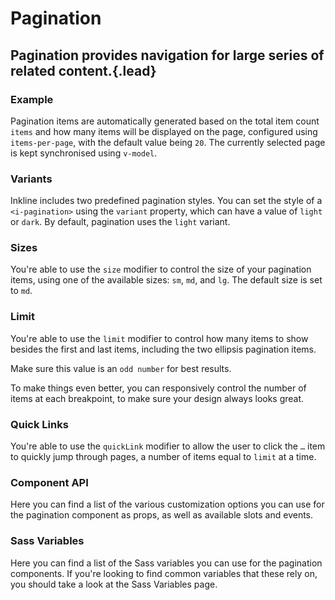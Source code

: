 # Pagination
## Pagination provides navigation for large series of related content.{.lead}

### Example
Pagination items are automatically generated based on the total item count `items` and how many items will be displayed on the page, configured using `items-per-page`, with the default value being `20`. The currently selected page is kept synchronised using `v-model`.

<i-code-preview title="Pagination Example">
<i-pagination v-model="currentPage" :items="300" :items-per-page="20"></i-pagination>
<template slot="html">

~~~html
<i-pagination v-model="currentPage" :items="300" :items-per-page="20"></i-pagination>
~~~

</template>
<template slot="js">

~~~js
export default {
  data () {
    return {
      currentPage: 1
    };
  }
}
~~~

</template>
</i-code-preview>


### Variants
Inkline includes two predefined pagination styles. You can set the style of a `<i-pagination>` using the `variant` property, which can have a value of `light` or `dark`. By default, pagination uses the `light` variant.

<i-code-preview title="Pagination Variants">
<i-pagination v-model="currentPageLight" variant="light" :items="100" :items-per-page="10" class="_margin-bottom-1"></i-pagination>
<i-pagination v-model="currentPageDark" variant="dark" :items="100" :items-per-page="10"></i-pagination>
<template slot="html">

~~~html
<i-pagination v-model="currentPage" variant="light" :items="100" :items-per-page="10"></i-pagination>
~~~
~~~html
<i-pagination v-model="currentPage" variant="dark" :items="100" :items-per-page="10"></i-pagination>
~~~

</template>
<template slot="js">

~~~js
export default {
  data () {
    return {
      currentPage: 1
    };
  }
}
~~~

</template>
</i-code-preview>

### Sizes
You're able to use the `size` modifier to control the size of your pagination items, using one of the available sizes: `sm`, `md`, and `lg`. The default size is set to `md`.

<i-code-preview title="Pagination Sizes">
<div>
<i-pagination v-model="currentPageSm" size="sm" :items="100" :items-per-page="10" class="_margin-bottom-1"></i-pagination>
<i-pagination v-model="currentPageMd" size="md" :items="100" :items-per-page="10" class="_margin-bottom-1"></i-pagination>
<i-pagination v-model="currentPageLg" size="lg" :items="100" :items-per-page="10"></i-pagination>
</div>
<template slot="html">

~~~html
<i-pagination v-model="currentPage" size="sm" :items="100" :items-per-page="10"></i-pagination>
~~~
~~~html
<i-pagination v-model="currentPage" size="md" :items="100" :items-per-page="10"></i-pagination>
~~~
~~~html
<i-pagination v-model="currentPage" size="lg" :items="100" :items-per-page="10"></i-pagination>
~~~

</template>
<template slot="js">

~~~js
export default {
  data () {
    return {
      currentPage: 1
    };
  }
}
~~~

</template>
</i-code-preview>

### Limit
You're able to use the `limit` modifier to control how many items to show besides the first and last items, including the two ellipsis pagination items. 

Make sure this value is an `odd number` for best results.

<i-code-preview title="Pagination Limit">
<div>
<i-pagination v-model="currentPagePageLimit" :limit="3" :items="100" :items-per-page="10"></i-pagination>
</div>
<template slot="html">

~~~html
<i-pagination v-model="currentPage" :limit="3" :items="100" :items-per-page="10"></i-pagination>
~~~

</template>
<template slot="js">

~~~js
export default {
  data () {
    return {
      currentPage: 1
    };
  }
}
~~~

</template>
</i-code-preview>

To make things even better, you can responsively control the number of items at each breakpoint, to make sure your design always looks great.

<i-code-preview title="Pagination Responsive Limit">
<div>
<i-pagination v-model="currentPagePageLimitResponsive" :limit="pageLimit" :items="100" :items-per-page="10"></i-pagination>
</div>
<template slot="html">

~~~html
<i-pagination v-model="currentPage" :limit="pageLimit" :items="100" :items-per-page="10"></i-pagination>
~~~

</template>
<template slot="js">

~~~js
export default {
  data () {
    return {
      currentPage: 1,
      pageLimit: {
          xs: 3,
          sm: 5,
          md: 7
      }
    };
  }
}
~~~

</template>
</i-code-preview>


### Quick Links
You're able to use the `quickLink` modifier to allow the user to click the `…` item to quickly jump through pages, a number of items equal to `limit` at a time. 

<i-code-preview title="Pagination Quick Link">
<div>
<i-pagination v-model="currentPageQuickLink" quick-link :items="100" :items-per-page="10"></i-pagination>
</div>
<template slot="html">

~~~html
<i-pagination v-model="currentPage" quick-link :items="100" :items-per-page="10"></i-pagination>
~~~

</template>
<template slot="js">

~~~js
export default {
  data () {
    return {
      currentPage: 1
    };
  }
}
~~~

</template>
</i-code-preview>


### Component API
Here you can find a list of the various customization options you can use for the pagination component as props, as well as available slots and events.

<i-api-preview title="Pagination API" markup="i-pagination" expanded link="https://github.com/inkline/inkline/tree/master/packages/inkline/src/components/Pagination">
    <template slot="props">
        <api-table>
            <api-table-row>
                <template slot="property">items</template>
                <template slot="description">Sets the total number of items to paginate.</template>
                <template slot="type"><code>Number</code></template>
                <template slot="values"></template>
                <template slot="default"><code>0</code></template>
            </api-table-row>
            <api-table-row>
                <template slot="property">items-per-page</template>
                <template slot="description">Sets the number of items per pagination entry.</template>
                <template slot="type"><code>Number</code></template>
                <template slot="values"></template>
                <template slot="default"><code>20</code></template>
            </api-table-row>
            <api-table-row>
                <template slot="property">limit</template>
                <template slot="description">Sets the maximum number of pagination elements to display at a time.</template>
                <template slot="type"><code>Number</code>, <code>Object</code></template>
                <template slot="values"><code>n % 2 === 1</code></template>
                <template slot="default"><code>{ xs: 3, sm: 5 }</code></template>
            </api-table-row>
            <api-table-row>
                <template slot="property">quick-link</template>
                <template slot="description">Enables pagination quick links.</template>
                <template slot="type"><code>Boolean</code></template>
                <template slot="values"><code>true</code>, <code>false</code></template>
                <template slot="default"><code>false</code></template>
            </api-table-row>
            <api-table-row>
                <template slot="property">size</template>
                <template slot="description">Sets the size of the pagination component.</template>
                <template slot="type"><code>String</code></template>
                <template slot="values"><code>sm</code>, <code>md</code>, <code>lg</code></template>
                <template slot="default"><code>md</code></template>
            </api-table-row>
            <api-table-row>
                <template slot="property">value</template>
                <template slot="description">Sets the currently selected pagination entry.</template>
                <template slot="type"><code>Number</code></template>
                <template slot="values"></template>
                <template slot="default"><code>1</code></template>
            </api-table-row>
            <api-table-row>
                <template slot="property">variant</template>
                <template slot="description">Sets the color variant of the pagination component.</template>
                <template slot="type"><code>String</code></template>
                <template slot="values"><code>light</code>, <code>dark</code></template>
                <template slot="default"><code>light</code></template>
            </api-table-row>
        </api-table>
    </template>
    <template slot="slots">
        <api-table>
            <api-table-row>
                <template slot="slot">default</template>
                <template slot="description">Slot for pagination component default content.</template>
            </api-table-row>
            <api-table-row>
                <template slot="slot">next</template>
                <template slot="description">Slot for pagination component next button content.</template>
            </api-table-row>
            <api-table-row>
                <template slot="slot">previous</template>
                <template slot="description">Slot for pagination component previous button content.</template>
            </api-table-row>
        </api-table>
    </template>
    <template slot="events">
        <api-table>
            <api-table-row>
                <template slot="event">change</template>
                <template slot="description">Emitted when active item changes.</template>
                <template slot="type"><code>(item: Number) => {}</code></template>
            </api-table-row>
            <api-table-row>
                <template slot="event">input</template>
                <template slot="description">Emitted when active item changes. Used together with <code>v-model</code>.</template>
                <template slot="type"><code>(item: Number) => {}</code></template>
            </api-table-row>
        </api-table>
    </template>
</i-api-preview>

### Sass Variables
Here you can find a list of the Sass variables you can use for the pagination components. If you're looking to find common variables that these rely on, you should take a look at the <nuxt-link :to="{ name: 'docs-introduction-sass-variables' }">Sass Variables</nuxt-link> page.

<i-scss-preview title="Pagination" expanded>
    <template slot="scss">
        <api-table>
            <api-table-row>
                <template slot="property">$pagination-font-size</template>
                <template slot="default"><code>$font-size</code></template>
            </api-table-row>
            <api-table-row>
                <template slot="property">$pagination-item-disabled-color</template>
                <template slot="default"><code>$text-muted</code></template>
            </api-table-row>
            <api-table-row>
                <template slot="property">$pagination-item-padding-base</template>
                <template slot="default"><code>$spacer-1-2 $spacer-1-3</code></template>
            </api-table-row>
            <api-table-row>
                <template slot="property">$pagination-item-padding</template>
                <template slot="default"><code>size-map($pagination-item-padding-base, $sizes, $size-multipliers)</code></template>
            </api-table-row>
            <api-table-row>
                <template slot="property">$pagination-item-min-width-base</template>
                <template slot="default"><code>40px</code></template>
            </api-table-row>
            <api-table-row>
                <template slot="property">$pagination-item-min-width</template>
                <template slot="default"><code>size-map($pagination-item-min-width-base, $sizes, $size-multipliers)</code></template>
            </api-table-row>
            <api-table-row>
                <template slot="property">$pagination-item-spacing</template>
                <template slot="default"><code>0.25rem</code></template>
            </api-table-row>
            <api-table-row>
                <template slot="property">$pagination-item-border-width</template>
                <template slot="default"><code>$border-width</code></template>
            </api-table-row>
            <api-table-row>
                <template slot="property">$pagination-item-border-radius</template>
                <template slot="default"><code>$border-radius</code></template>
            </api-table-row>
            <api-table-row>
                <template slot="property">$pagination-item-background-active</template>
                <template slot="default"><code>$color-primary</code></template>
            </api-table-row>
            <api-table-row>
                <template slot="property">$pagination-item-color-active</template>
                <template slot="default"><code>$color-white</code></template>
            </api-table-row>
            <api-table-row>
                <template slot="property">$pagination-variants</template>
                <template slot="default"><code>('monochrome')</code></template>
            </api-table-row>
            <api-table-row>
                <template slot="property">$pagination-variant-color-light</template>
                <template slot="default"><code>$variant-color-light</code></template>
            </api-table-row>
            <api-table-row>
                <template slot="property">$pagination-variant-color-dark</template>
                <template slot="default"><code>$variant-color-dark</code></template>
            </api-table-row>
        </api-table>
    </template>
</i-scss-preview> 

